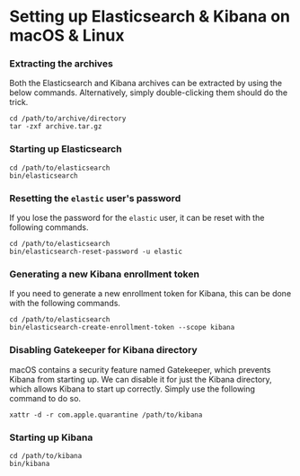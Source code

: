 # Setting up Elasticsearch & Kibana on macOS & Linux

### Extracting the archives

Both the Elasticsearch and Kibana archives can be extracted by using the below commands.
Alternatively, simply double-clicking them should do the trick.

```
cd /path/to/archive/directory
tar -zxf archive.tar.gz
```

### Starting up Elasticsearch

```
cd /path/to/elasticsearch
bin/elasticsearch
```

### Resetting the `elastic` user's password

If you lose the password for the `elastic` user, it can be reset with the following commands.

```
cd /path/to/elasticsearch
bin/elasticsearch-reset-password -u elastic
```

### Generating a new Kibana enrollment token

If you need to generate a new enrollment token for Kibana, this can be done with the following commands.

```
cd /path/to/elasticsearch
bin/elasticsearch-create-enrollment-token --scope kibana
```

### Disabling Gatekeeper for Kibana directory

macOS contains a security feature named Gatekeeper, which prevents Kibana from starting up.
We can disable it for just the Kibana directory, which allows Kibana to start up correctly.
Simply use the following command to do so.

```
xattr -d -r com.apple.quarantine /path/to/kibana
```

### Starting up Kibana

```
cd /path/to/kibana
bin/kibana
```